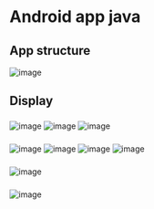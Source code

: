 # Android app java
## App structure
![image](https://github.com/fight24/PetWeio_DoAn/assets/73922634/f50c0356-0ac5-4ba3-a586-4707cc7b5329)
## Display
###
![image](https://github.com/fight24/PetWeio_DoAn/assets/73922634/629e79d8-f4af-445d-8f76-36ab36767df1) 
![image](https://github.com/fight24/PetWeio_DoAn/assets/73922634/ee726c5d-b7bb-408a-a305-a0fce3f3c0b8) 
![image](https://github.com/fight24/PetWeio_DoAn/assets/73922634/1baf69d7-19b9-4c3a-8d2c-638b1d292fb9)
###
![image](https://github.com/fight24/PetWeio_DoAn/assets/73922634/9ea1cbd2-7fbb-4b8e-b687-183a97053668)
![image](https://github.com/fight24/PetWeio_DoAn/assets/73922634/98b1f6c2-dceb-4e5e-b90c-b46a257b4971)
![image](https://github.com/fight24/PetWeio_DoAn/assets/73922634/f437123a-b2ec-4e60-81ee-18fffdfd01eb)
![image](https://github.com/fight24/PetWeio_DoAn/assets/73922634/7ef04653-1a71-45b4-940a-50bf39ec824e)
###
![image](https://github.com/fight24/PetWeio_DoAn/assets/73922634/8abf0cf7-25f4-42be-9896-d1b6a1a607a7)
###
![image](https://github.com/fight24/PetWeio_DoAn/assets/73922634/1f959a79-b57d-4fef-83f8-472755aaa6ae)








